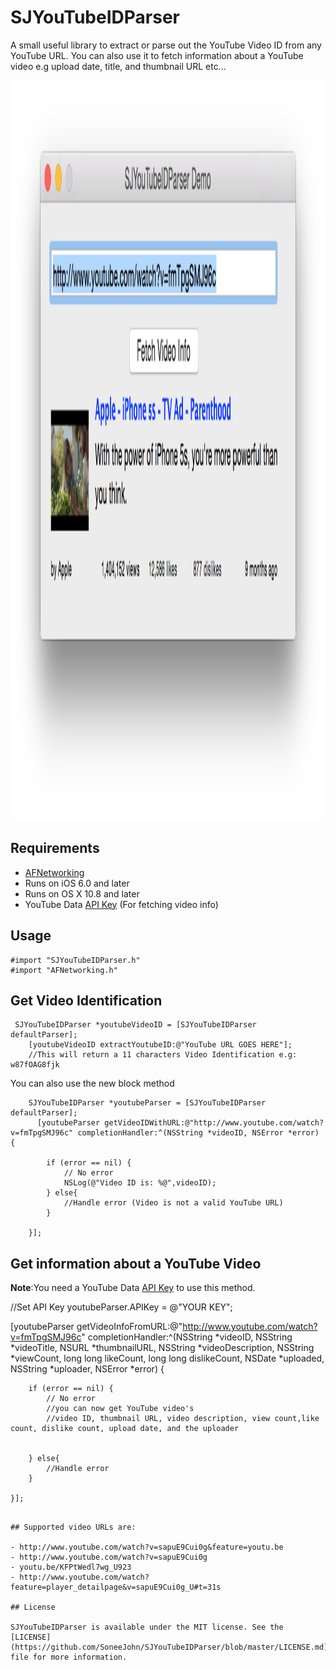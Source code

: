 SJYouTubeIDParser
=================

A small useful library to extract or parse out the YouTube Video ID from any YouTube URL. You can also use it to fetch information about a YouTube video e.g upload date, title, and thumbnail URL etc...

<img src="Screenshots/screenshot.png" width="654" height="1184">

## Requirements
- [AFNetworking](https://github.com/AFNetworking/AFNetworking)
- Runs on iOS 6.0 and later
- Runs on OS X 10.8 and later
- YouTube Data [API Key](https://developers.google.com/youtube/v3/getting-started) (For fetching video info)

## Usage

```
#import "SJYouTubeIDParser.h"
#import "AFNetworking.h"

```
## Get Video Identification
```objc
 SJYouTubeIDParser *youtubeVideoID = [SJYouTubeIDParser defaultParser];
    [youtubeVideoID extractYoutubeID:@"YouTube URL GOES HERE"];
    //This will return a 11 characters Video Identification e.g: w87fOAG8fjk

```

You can also use the new block method

```objc
    SJYouTubeIDParser *youtubeParser = [SJYouTubeIDParser defaultParser];
      [youtubeParser getVideoIDWithURL:@"http://www.youtube.com/watch?v=fmTpgSMJ96c" completionHandler:^(NSString *videoID, NSError *error) {
        
        if (error == nil) {
            // No error
            NSLog(@"Video ID is: %@",videoID);
        } else{
            //Handle error (Video is not a valid YouTube URL)
        }
        
    }];
```
## Get information about a YouTube Video
**Note**:You need a YouTube Data [API Key](https://developers.google.com/youtube/v3/getting-started) to use this method.

//Set API Key
youtubeParser.APIKey = @"YOUR KEY";

[youtubeParser getVideoInfoFromURL:@"http://www.youtube.com/watch?v=fmTpgSMJ96c" completionHandler:^(NSString *videoID, NSString *videoTitle, NSURL *thumbnailURL, NSString *videoDescription, NSString *viewCount, long long likeCount, long long dislikeCount, NSDate *uploaded, NSString *uploader, NSError *error) {
        
        if (error == nil) {
            // No error
            //you can now get YouTube video's
            //video ID, thumbnail URL, video description, view count,like count, dislike count, upload date, and the uploader

        
        } else{
            //Handle error
        }
        
    }];
 ```

## Supported video URLs are:

- http://www.youtube.com/watch?v=sapuE9Cui0g&feature=youtu.be
- http://www.youtube.com/watch?v=sapuE9Cui0g
- youtu.be/KFPtWedl7wg_U923
- http://www.youtube.com/watch?feature=player_detailpage&v=sapuE9Cui0g_U#t=31s

## License

SJYouTubeIDParser is available under the MIT license. See the [LICENSE](https://github.com/SoneeJohn/SJYouTubeIDParser/blob/master/LICENSE.md) file for more information.
